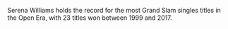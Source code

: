 Serena Williams holds the record for the most Grand Slam singles titles in the Open Era, with 23 titles won between 1999 and 2017.
